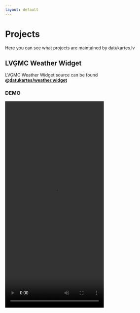 ```yaml
---
layout: default
---
```

# Projects

Here you can see what projects are maintained by datukartes.lv

## LVĢMC Weather Widget

LVĢMC Weather Widget source can be found **@[datukartes/weather.widget](https://github.com/datukartes/weather.widget)**

### DEMO
<video width="320" height="670" controls>
  <source src="https://github.com/datukartes/weather.widget/blob/main/docs/assets/preview.mp4?raw=true" type="video/mp4">
  Widget demo can be downloaded <b>@<a href="https://github.com/datukartes/weather.widget/blob/main/docs/assets/preview.mp4?raw=true">(https://github.com/datukartes/weather.widget/blob/main/docs/assets/preview.mp4?raw=true)</a></b>
</video>
